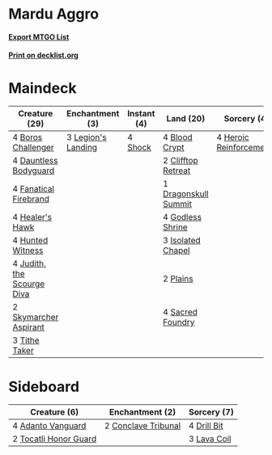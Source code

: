 # Mardu Aggro

#### [Export MTGO List](../collection/Mardu%20Aggro/Mardu%20Aggro.txt)
#### [Print on decklist.org](http://decklist.org/?deckmain=4%09Blood%20Crypt%0A4%09Boros%20Challenger%0A2%09Clifftop%20Retreat%0A4%09Dauntless%20Bodyguard%0A1%09Dragonskull%20Summit%0A4%09Fanatical%20Firebrand%0A4%09Godless%20Shrine%0A4%09Healer's%20Hawk%0A4%09Heroic%20Reinforcements%0A4%09Hunted%20Witness%0A3%09Isolated%20Chapel%0A4%09Judith,%20the%20Scourge%20Diva%0A3%09Legion's%20Landing%0A2%09Plains%0A4%09Sacred%20Foundry%0A4%09Shock%0A2%09Skymarcher%20Aspirant%0A3%09Tithe%20Taker&deckside=4%09Adanto%20Vanguard%0A2%09Conclave%20Tribunal%0A4%09Drill%20Bit%0A3%09Lava%20Coil%0A2%09Tocatli%20Honor%20Guard)
# Maindeck

|                                            Creature (29)                                            |                                       Enchantment (3)                                       |                                   Instant (4)                                    |                                           Land (20)                                           |                                           Sorcery (4)                                            |
|-----------------------------------------------------------------------------------------------------|---------------------------------------------------------------------------------------------|----------------------------------------------------------------------------------|-----------------------------------------------------------------------------------------------|--------------------------------------------------------------------------------------------------|
|4 [Boros Challenger](http://gatherer.wizards.com/Pages/Card/Details.aspx?multiverseid=452906)        |3 [Legion's Landing](http://gatherer.wizards.com/Pages/Card/Details.aspx?multiverseid=435173)|4 [Shock](http://gatherer.wizards.com/Pages/Card/Details.aspx?multiverseid=129732)|4 [Blood Crypt](http://gatherer.wizards.com/Pages/Card/Details.aspx?multiverseid=97102)        |4 [Heroic Reinforcements](http://gatherer.wizards.com/Pages/Card/Details.aspx?multiverseid=447353)|
|4 [Dauntless Bodyguard](http://gatherer.wizards.com/Pages/Card/Details.aspx?multiverseid=442902)     |                                                                                             |                                                                                  |2 [Clifftop Retreat](http://gatherer.wizards.com/Pages/Card/Details.aspx?multiverseid=443127)  |                                                                                                  |
|4 [Fanatical Firebrand](http://gatherer.wizards.com/Pages/Card/Details.aspx?multiverseid=439758)     |                                                                                             |                                                                                  |1 [Dragonskull Summit](http://gatherer.wizards.com/Pages/Card/Details.aspx?multiverseid=420909)|                                                                                                  |
|4 [Healer's Hawk](http://gatherer.wizards.com/Pages/Card/Details.aspx?multiverseid=452764)           |                                                                                             |                                                                                  |4 [Godless Shrine](http://gatherer.wizards.com/Pages/Card/Details.aspx?multiverseid=405099)    |                                                                                                  |
|4 [Hunted Witness](http://gatherer.wizards.com/Pages/Card/Details.aspx?multiverseid=452765)          |                                                                                             |                                                                                  |3 [Isolated Chapel](http://gatherer.wizards.com/Pages/Card/Details.aspx?multiverseid=443129)   |                                                                                                  |
|4 [Judith, the Scourge Diva](http://gatherer.wizards.com/Pages/Card/Details.aspx?multiverseid=457329)|                                                                                             |                                                                                  |2 [Plains](http://gatherer.wizards.com/Pages/Card/Details.aspx?multiverseid=129680)            |                                                                                                  |
|2 [Skymarcher Aspirant](http://gatherer.wizards.com/Pages/Card/Details.aspx?multiverseid=439678)     |                                                                                             |                                                                                  |4 [Sacred Foundry](http://gatherer.wizards.com/Pages/Card/Details.aspx?multiverseid=405106)    |                                                                                                  |
|3 [Tithe Taker](http://gatherer.wizards.com/Pages/Card/Details.aspx?multiverseid=457171)             |                                                                                             |                                                                                  |                                                                                               |                                                                                                  |


# Sideboard

|                                          Creature (6)                                          |                                       Enchantment (2)                                        |                                     Sorcery (7)                                      |
|------------------------------------------------------------------------------------------------|----------------------------------------------------------------------------------------------|--------------------------------------------------------------------------------------|
|4 [Adanto Vanguard](http://gatherer.wizards.com/Pages/Card/Details.aspx?multiverseid=435152)    |2 [Conclave Tribunal](http://gatherer.wizards.com/Pages/Card/Details.aspx?multiverseid=452756)|4 [Drill Bit](http://gatherer.wizards.com/Pages/Card/Details.aspx?multiverseid=457217)|
|2 [Tocatli Honor Guard](http://gatherer.wizards.com/Pages/Card/Details.aspx?multiverseid=435194)|                                                                                              |3 [Lava Coil](http://gatherer.wizards.com/Pages/Card/Details.aspx?multiverseid=452858)|

